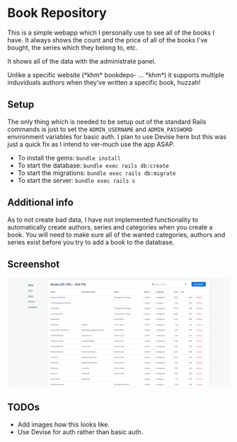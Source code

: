# Book Repository

This is a simple webapp which I personally use to see all of the books I have. It always shows the count and the price of all of the books I've bought, the series which they belong to, etc.

It shows all of the data with the administrate panel.

Unlike a specific website (\*khm\* bookdepo- ... \*khm\*) it supports multiple induviduals authors when they've written a specific book, huzzah!

## Setup

The only thing which is needed to be setup out of the standard Rails commands is just to set the `ADMIN_USERNAME` and `ADMIN_PASSWORD` environment variables for basic auth. I plan to use Devise here but this was just a quick fix as I intend to ver-much use the app ASAP.

* To install the gems: `bundle install`
* To start the database: `bundle exec rails db:create`
* To start the migrations: `bundle exec rails db:migrate`
* To start the server: `bundle exec rails s`

## Additional info

As to not create bad data, I have not implemented functionality to automatically create authors, series and categories when you create a book. You will need to make sure all of the wanted categories, authors and series exist before you try to add a book to the database.

## Screenshot

![Books page](https://raw.githubusercontent.com/zastrixarundell/bookrepository/main/github_assets/screenshot.png)

## TODOs

* Add images how this looks like.
* Use Devise for auth rather than basic auth.
